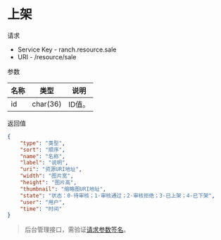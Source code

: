 # 上架

请求
- Service Key - ranch.resource.sale
- URI - /resource/sale

参数

|名称|类型|说明|
|---|---|---|
|id|char(36)|ID值。|

返回值
```json
{
    "type": "类型",
    "sort": "顺序",
    "name": "名称",
    "label": "说明",
    "uri": "资源URI地址",
    "width": "图片宽",
    "height": "图片高",
    "thumbnail": "缩略图URI地址",
    "state": "状态：0-待审核；1-审核通过；2-审核拒绝；3-已上架；4-已下架",
    "user": "用户",
    "time": "时间"
}
```

> 后台管理接口，需验证[请求参数签名](https://github.com/heisedebaise/tephra/blob/master/tephra-ctrl/doc/sign.md)。